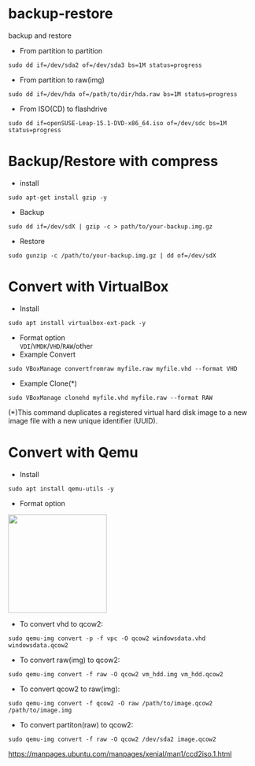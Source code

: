 # backup-restore
backup and restore
- From partition to partition <br>
```console
sudo dd if=/dev/sda2 of=/dev/sda3 bs=1M status=progress
```
- From partition to raw(img) <br>
```console
sudo dd if=/dev/hda of=/path/to/dir/hda.raw bs=1M status=progress
```
- From ISO(CD) to flashdrive <br>
```console
sudo dd if=openSUSE-Leap-15.1-DVD-x86_64.iso of=/dev/sdc bs=1M status=progress
```
# Backup/Restore with compress
- install <br>
```console
sudo apt-get install gzip -y
```
- Backup <br>
```console
sudo dd if=/dev/sdX | gzip -c > path/to/your-backup.img.gz
```
- Restore <br>
```console
sudo gunzip -c /path/to/your-backup.img.gz | dd of=/dev/sdX
```

# Convert with VirtualBox
- Install <br>
```console
sudo apt install virtualbox-ext-pack -y
```
- Format option <br>
```VDI```/```VMDK```/```VHD```/```RAW```/other
- Example Convert <br>
```console
sudo VBoxManage convertfromraw myfile.raw myfile.vhd --format VHD
```
- Example Clone(*) <br>
```console
sudo VBoxManage clonehd myfile.vhd myfile.raw --format RAW
```
(*)This command duplicates a registered virtual hard disk image to a new image file with a new unique identifier (UUID).
# Convert with Qemu
- Install <br>
```console
sudo apt install qemu-utils -y
```
- Format option<br>
<img src="https://user-images.githubusercontent.com/26719371/215086857-4c76bcf4-e5b9-4692-9dab-272a457bb909.jpg" width="200">

- To convert vhd to qcow2:
```console
sudo qemu-img convert -p -f vpc -O qcow2 windowsdata.vhd windowsdata.qcow2
```
- To convert raw(img) to qcow2:
```console
sudo qemu-img convert -f raw -O qcow2 vm_hdd.img vm_hdd.qcow2
```
- To convert qcow2 to raw(img):
```console
sudo qemu-img convert -f qcow2 -O raw /path/to/image.qcow2 /path/to/image.img
```
- To convert partiton(raw) to qcow2:
```console
sudo qemu-img convert -f raw -O qcow2 /dev/sda2 image.qcow2
```
https://manpages.ubuntu.com/manpages/xenial/man1/ccd2iso.1.html
